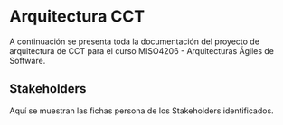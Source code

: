 # Arquitectura CCT
A continuación se presenta toda la documentación del proyecto de arquitectura de CCT para el curso MISO4206 - Arquitecturas Ágiles de Software.

## Stakeholders
Aquí se muestran las fichas persona de los Stakeholders identificados.